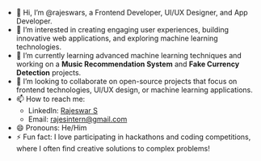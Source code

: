 - 👋 Hi, I’m @rajeswars, a Frontend Developer, UI/UX Designer, and App Developer.
- 👀 I’m interested in creating engaging user experiences, building innovative web applications, and exploring machine learning technologies.
- 🌱 I’m currently learning advanced machine learning techniques and working on a **Music Recommendation System** and **Fake Currency Detection** projects.
- 💞️ I’m looking to collaborate on open-source projects that focus on frontend technologies, UI/UX design, or machine learning applications.
- 📫 How to reach me:  
  - LinkedIn: [Rajeswar S](https://www.linkedin.com/in/rajeswar-s-812704258/)  
  - Email: rajesintern@gmail.com
- 😄 Pronouns: He/Him
- ⚡ Fun fact: I love participating in hackathons and coding competitions, where I often find creative solutions to complex problems!
